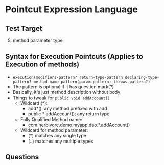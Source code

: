 # Pointcut Expression Language

## Test Target

5. method parameter type

## Syntax for Execution Pointcuts (Applies to Execution of methods)

* `execution(modifiers-pattern? return-type-pattern declaring-type-pattern? method-name-pattern(param-pattern) throws-pattern?)`
* The pattern is optional if it has question mark(?)
* Basically, it's just method description without body
* Things to tweak for `public void addAccount()`
   * Wildcard (*):
      - add*(): any method prefixed with add
      - public * addAccount(): any return type
   * Fully Qualified Method name:
      - com.herbivore.demo.myapp.dao.*.addAccount()
   * Wildcard for method parameter:
      - (*) matches any single type
      - (..) matches any multiple types

## Questions